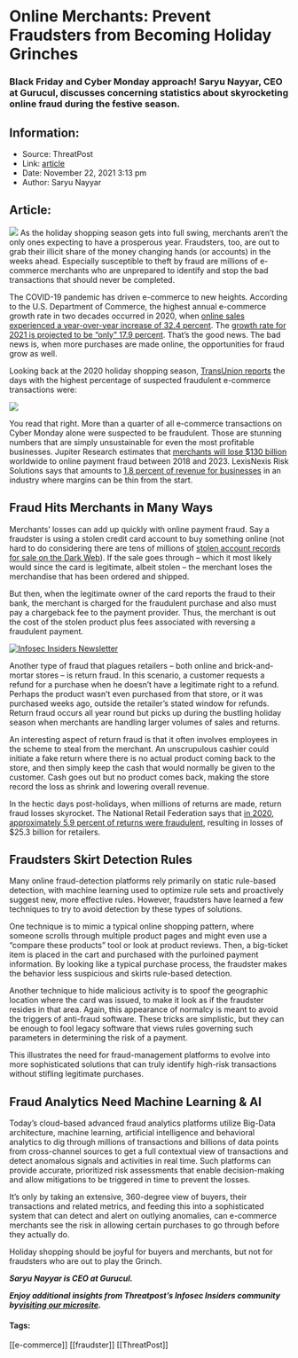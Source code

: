 # Online Merchants: Prevent Fraudsters from Becoming Holiday Grinches
### Black Friday and Cyber Monday approach! Saryu Nayyar, CEO at Gurucul, discusses concerning statistics about skyrocketing online fraud during the festive season. 

## Information:
+ Source: ThreatPost
+ Link: [article](https://kasperskycontenthub.com/threatpost-global/?p=176513)
+ Date: November 22, 2021  3:13 pm
+ Author: Saryu Nayyar


## Article:
![](https://media.threatpost.com/wp-content/uploads/sites/103/2021/11/22150527/grinch-1898511_1280-e1637611548210.jpg)
As the holiday shopping season gets into full swing, merchants aren’t the only ones expecting to have a prosperous year. Fraudsters, too, are out to grab their illicit share of the money changing hands (or accounts) in the weeks ahead. Especially susceptible to theft by fraud are millions of e-commerce merchants who are unprepared to identify and stop the bad transactions that should never be completed.


The COVID-19 pandemic has driven e-commerce to new heights. According to the U.S. Department of Commerce, the highest annual e-commerce growth rate in two decades occurred in 2020, when [online sales experienced a year-over-year increase of 32.4 percent](https://www.digitalcommerce360.com/article/us-ecommerce-sales/). The [growth rate for 2021 is projected to be “only” 17.9 percent](https://www.emarketer.com/content/us-ecommerce-forecast-2021). That’s the good news. The bad news is, when more purchases are made online, the opportunities for fraud grow as well.


Looking back at the 2020 holiday shopping season, [TransUnion reports](https://www.helpnetsecurity.com/2020/12/04/holiday-shopping-season-fraud-stats-revealed/) the days with the highest percentage of suspected fraudulent e-commerce transactions were:


![](https://media.threatpost.com/wp-content/uploads/sites/103/2021/11/22145431/Saryu-Black-friday-chart.png)


You read that right. More than a quarter of all e-commerce transactions on Cyber Monday alone were suspected to be fraudulent. Those are stunning numbers that are simply unsustainable for even the most profitable businesses. Jupiter Research estimates that [merchants will lose $130 billion](https://www.ravelin.com/insights/online-payment-fraud?utm_term=online%20fraud&utm_campaign=US_Online+fraud&utm_source=adwords&utm_medium=ppc&hsa_ver=3&hsa_grp=75788099759&hsa_kw=online%20fraud&hsa_tgt=kwd-296419143533&hsa_mt=p&hsa_acc=6420205522&hsa_net=adwords&hsa_ad=374503222791&hsa_src=g&hsa_cam=1680576918&gclid=CjwKCAjwwsmLBhACEiwANq-tXLUT7iijevWTZWl5jghNVHrxtxzO4EVSofWW8u5lR5i7Jk045UYRyhoChHQQAvD_BwE) worldwide to online payment fraud between 2018 and 2023. LexisNexis Risk Solutions says that amounts to [1.8 percent of revenue for businesses](https://risk.lexisnexis.com/insights-resources/research/us-ca-true-cost-of-fraud-study#ecommerce) in an industry where margins can be thin from the start.


**Fraud Hits Merchants in Many Ways**
-------------------------------------


Merchants’ losses can add up quickly with online payment fraud. Say a fraudster is using a stolen credit card account to buy something online (not hard to do considering there are tens of millions of [stolen account records for sale on the Dark Web](https://money.com/dark-web-credit-cards/)). If the sale goes through – which it most likely would since the card is legitimate, albeit stolen – the merchant loses the merchandise that has been ordered and shipped.


But then, when the legitimate owner of the card reports the fraud to their bank, the merchant is charged for the fraudulent purchase and also must pay a chargeback fee to the payment provider. Thus, the merchant is out the cost of the stolen product plus fees associated with reversing a fraudulent payment.


[![Infosec Insiders Newsletter](https://media.threatpost.com/wp-content/uploads/sites/103/2021/07/10165815/infosec_insiders_in_article_promo.png)](https://threatpost.com/infosec-insider-subscription-page/?utm_source=ART&utm_medium=ART&utm_campaign=InfosecInsiders_Newsletter_Promo/)


Another type of fraud that plagues retailers – both online and brick-and-mortar stores – is return fraud. In this scenario, a customer requests a refund for a purchase when he doesn’t have a legitimate right to a refund. Perhaps the product wasn’t even purchased from that store, or it was purchased weeks ago, outside the retailer’s stated window for refunds. Return fraud occurs all year round but picks up during the bustling holiday season when merchants are handling larger volumes of sales and returns.


An interesting aspect of return fraud is that it often involves employees in the scheme to steal from the merchant. An unscrupulous cashier could initiate a fake return where there is no actual product coming back to the store, and then simply keep the cash that would normally be given to the customer. Cash goes out but no product comes back, making the store record the loss as shrink and lowering overall revenue.


In the hectic days post-holidays, when millions of returns are made, return fraud losses skyrocket. The National Retail Federation says that [in 2020, approximately 5.9 percent of returns were fraudulent](https://nrf.com/media-center/press-releases/428-billion-merchandise-returned-2020), resulting in losses of $25.3 billion for retailers.


**Fraudsters Skirt Detection Rules**
------------------------------------


Many online fraud-detection platforms rely primarily on static rule-based detection, with machine learning used to optimize rule sets and proactively suggest new, more effective rules. However, fraudsters have learned a few techniques to try to avoid detection by these types of solutions.


One technique is to mimic a typical online shopping pattern, where someone scrolls through multiple product pages and might even use a “compare these products” tool or look at product reviews. Then, a big-ticket item is placed in the cart and purchased with the purloined payment information. By looking like a typical purchase process, the fraudster makes the behavior less suspicious and skirts rule-based detection.


Another technique to hide malicious activity is to spoof the geographic location where the card was issued, to make it look as if the fraudster resides in that area. Again, this appearance of normalcy is meant to avoid the triggers of anti-fraud software. These tricks are simplistic, but they can be enough to fool legacy software that views rules governing such parameters in determining the risk of a payment.


This illustrates the need for fraud-management platforms to evolve into more sophisticated solutions that can truly identify high-risk transactions without stifling legitimate purchases.


**Fraud Analytics Need Machine Learning & AI**
----------------------------------------------


Today’s cloud-based advanced fraud analytics platforms utilize Big-Data architecture, machine learning, artificial intelligence and behavioral analytics to dig through millions of transactions and billions of data points from cross-channel sources to get a full contextual view of transactions and detect anomalous signals and activities in real time. Such platforms can provide accurate, prioritized risk assessments that enable decision-making and allow mitigations to be triggered in time to prevent the losses.


It’s only by taking an extensive, 360-degree view of buyers, their transactions and related metrics, and feeding this into a sophisticated system that can detect and alert on outlying anomalies, can e-commerce merchants see the risk in allowing certain purchases to go through before they actually do.


Holiday shopping should be joyful for buyers and merchants, but not for fraudsters who are out to play the Grinch.


***Saryu Nayyar is CEO at Gurucul.***


***Enjoy additional insights from Threatpost’s Infosec Insiders community by***[***visiting our microsite***](https://threatpost.com/microsite/infosec-insiders-community/)***.***




#### Tags:
[[e-commerce]] [[fraudster]] [[ThreatPost]]
